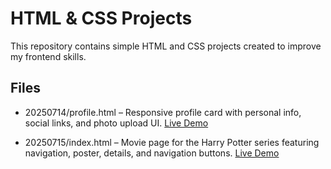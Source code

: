 

# HTML & CSS Projects

This repository contains simple HTML and CSS projects created to improve my frontend skills.

## Files

- 20250714/profile.html – Responsive profile card with personal info, social links, and photo upload UI.
  [Live Demo](https://zehraas.github.io/20250714/profile.html)


- 20250715/index.html – Movie page for the Harry Potter series featuring navigation, poster, details, and navigation buttons.
  [Live Demo](https://zehraas.github.io/20250715/index.html)
